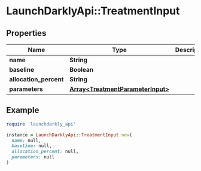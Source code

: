 # LaunchDarklyApi::TreatmentInput

## Properties

| Name | Type | Description | Notes |
| ---- | ---- | ----------- | ----- |
| **name** | **String** |  |  |
| **baseline** | **Boolean** |  |  |
| **allocation_percent** | **String** |  |  |
| **parameters** | [**Array&lt;TreatmentParameterInput&gt;**](TreatmentParameterInput.md) |  |  |

## Example

```ruby
require 'launchdarkly_api'

instance = LaunchDarklyApi::TreatmentInput.new(
  name: null,
  baseline: null,
  allocation_percent: null,
  parameters: null
)
```

